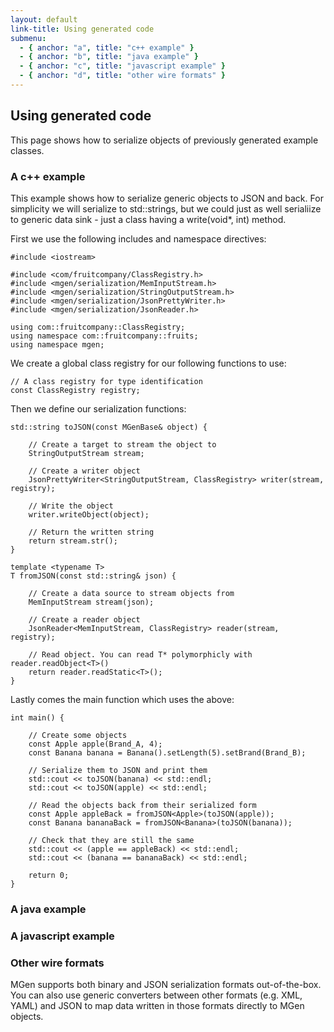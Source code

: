 ```yaml
---
layout: default
link-title: Using generated code
submenu:
  - { anchor: "a", title: "c++ example" }
  - { anchor: "b", title: "java example" }
  - { anchor: "c", title: "javascript example" }
  - { anchor: "d", title: "other wire formats" }
---
```


## Using generated code

This page shows how to serialize objects of previously generated example classes. 

### A c++ example <a name="a">&nbsp;</a>

This example shows how to serialize generic objects to JSON and back. For simplicity we will serialize to std::strings, but we could just as well serialiize to generic data sink - just a class having a write(void*, int) method.

First we use the following includes and namespace directives:

    #include <iostream>

    #include <com/fruitcompany/ClassRegistry.h>
    #include <mgen/serialization/MemInputStream.h>
    #include <mgen/serialization/StringOutputStream.h>
    #include <mgen/serialization/JsonPrettyWriter.h>
    #include <mgen/serialization/JsonReader.h>

    using com::fruitcompany::ClassRegistry;
    using namespace com::fruitcompany::fruits;
    using namespace mgen;

We create a global class registry for our following functions to use:

    // A class registry for type identification
    const ClassRegistry registry;

Then we define our serialization functions:

    std::string toJSON(const MGenBase& object) {

        // Create a target to stream the object to
        StringOutputStream stream;

        // Create a writer object
        JsonPrettyWriter<StringOutputStream, ClassRegistry> writer(stream, registry);

        // Write the object
        writer.writeObject(object);

        // Return the written string
        return stream.str();
    }

    template <typename T>
    T fromJSON(const std::string& json) {

        // Create a data source to stream objects from
        MemInputStream stream(json);

        // Create a reader object
        JsonReader<MemInputStream, ClassRegistry> reader(stream, registry);

        // Read object. You can read T* polymorphicly with reader.readObject<T>()
        return reader.readStatic<T>();
    }


Lastly comes the main function which uses the above:

    int main() {

        // Create some objects
        const Apple apple(Brand_A, 4);
        const Banana banana = Banana().setLength(5).setBrand(Brand_B);

        // Serialize them to JSON and print them
        std::cout << toJSON(banana) << std::endl;
        std::cout << toJSON(apple) << std::endl;

        // Read the objects back from their serialized form
        const Apple appleBack = fromJSON<Apple>(toJSON(apple));
        const Banana bananaBack = fromJSON<Banana>(toJSON(banana));

        // Check that they are still the same
        std::cout << (apple == appleBack) << std::endl;
        std::cout << (banana == bananaBack) << std::endl;

        return 0;
    }


### A java example <a name="b">&nbsp;</a>


### A javascript example <a name="c">&nbsp;</a>


### Other wire formats <a name="d">&nbsp;</a>

MGen supports both binary and JSON serialization formats out-of-the-box. You can also use generic converters between other formats (e.g. XML, YAML) and JSON to map data written in those formats directly to MGen objects.



